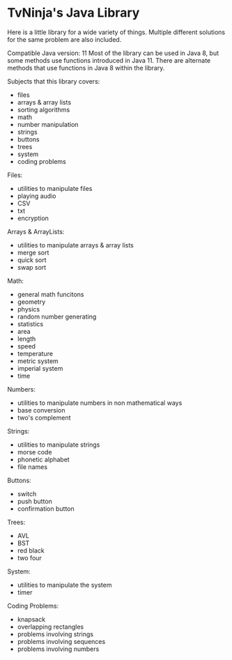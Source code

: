 # TvNinja's Java Library
Here is a little library for a wide variety of things. Multiple different solutions for the same problem are also included.

Compatible Java version: 11
Most of the library can be used in Java 8, but some methods use functions introduced in Java 11. There are alternate methods that use functions in Java 8 within the library.

Subjects that this library covers:
- files
- arrays & array lists
- sorting algorithms
- math
- number manipulation
- strings
- buttons
- trees
- system
- coding problems

Files:
- utilities to manipulate files
- playing audio
- CSV
- txt
- encryption

Arrays & ArrayLists:
- utilities to manipulate arrays & array lists
- merge sort
- quick sort
- swap sort

Math:
- general math funcitons
- geometry
- physics
- random number generating
- statistics
- area
- length
- speed
- temperature
- metric system
- imperial system
- time

Numbers:
- utilities to manipulate numbers in non mathematical ways
- base conversion
- two's complement

Strings:
- utilities to manipulate strings
- morse code
- phonetic alphabet
- file names

Buttons:
- switch
- push button
- confirmation button

Trees:
- AVL
- BST
- red black
- two four

System:
- utilities to manipulate the system
- timer

Coding Problems:
- knapsack
- overlapping rectangles
- problems involving strings
- problems involving sequences
- problems involving numbers
